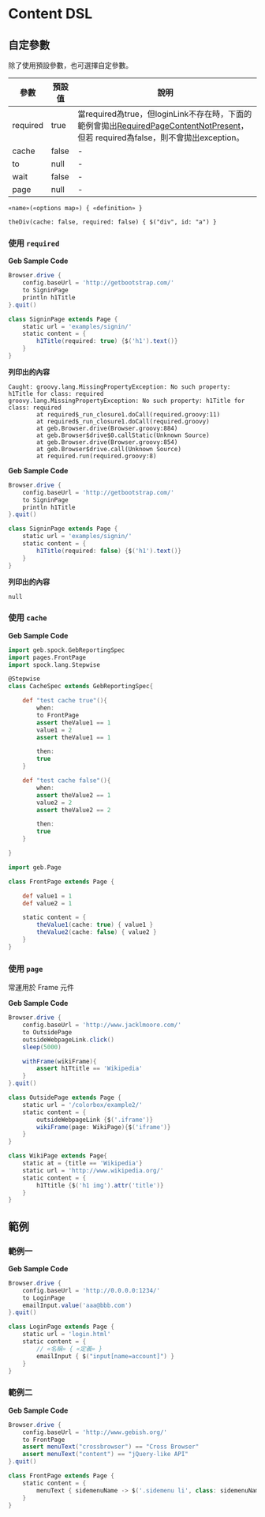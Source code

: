 # Content DSL

## 自定參數

除了使用預設參數，也可選擇自定參數。

| 參數 | 預設值 | 說明 |
| -- | -- | -- |
| required | true | 當required為true，但loginLink不存在時，下面的範例會拋出[RequiredPageContentNotPresent](http://www.gebish.org/manual/current/api/geb/error/RequiredPageContentNotPresent.html)，但若 required為false，則不會拋出exception。 |
| cache | false | - |
| to | null | - |
| wait | false | - |
| page | null | - |

`«name»(«options map») { «definition» }`

`theDiv(cache: false, required: false) { $("div", id: "a") }`


### 使用 `required`

**Geb Sample Code**

```groovy
Browser.drive {
    config.baseUrl = 'http://getbootstrap.com/'
    to SigninPage
    println h1Title
}.quit()

class SigninPage extends Page {
    static url = 'examples/signin/'
    static content = {
        h1Title(required: true) {$('h1').text()}
    }
}
```

**列印出的內容**

```
Caught: groovy.lang.MissingPropertyException: No such property: h1Title for class: required
groovy.lang.MissingPropertyException: No such property: h1Title for class: required
        at required$_run_closure1.doCall(required.groovy:11)
        at required$_run_closure1.doCall(required.groovy)
        at geb.Browser.drive(Browser.groovy:884)
        at geb.Browser$drive$0.callStatic(Unknown Source)
        at geb.Browser.drive(Browser.groovy:854)
        at geb.Browser$drive.call(Unknown Source)
        at required.run(required.groovy:8)
```

**Geb Sample Code**

```groovy
Browser.drive {
    config.baseUrl = 'http://getbootstrap.com/'
    to SigninPage
    println h1Title
}.quit()

class SigninPage extends Page {
    static url = 'examples/signin/'
    static content = {
        h1Title(required: false) {$('h1').text()}
    }
}
```

**列印出的內容**

```
null
```

### 使用 `cache`

**Geb Sample Code**

```groovy
import geb.spock.GebReportingSpec
import pages.FrontPage
import spock.lang.Stepwise

@Stepwise
class CacheSpec extends GebReportingSpec{

    def "test cache true"(){
        when:
        to FrontPage
        assert theValue1 == 1
        value1 = 2
        assert theValue1 == 1

        then:
        true
    }

    def "test cache false"(){
        when:
        assert theValue2 == 1
        value2 = 2
        assert theValue2 == 2

        then:
        true
    }

}

```

```groovy
import geb.Page

class FrontPage extends Page {

    def value1 = 1
    def value2 = 1

    static content = {
        theValue1(cache: true) { value1 }
        theValue2(cache: false) { value2 }
    }
}
```

### 使用 `page`

常運用於 Frame 元件

**Geb Sample Code**

```groovy
Browser.drive {
    config.baseUrl = 'http://www.jacklmoore.com/'
    to OutsidePage
    outsideWebpageLink.click()
    sleep(5000)

    withFrame(wikiFrame){
        assert h1Ttitle == 'Wikipedia'
    }
}.quit()

class OutsidePage extends Page {
    static url = '/colorbox/example2/'
    static content = {
        outsideWebpageLink {$('.iframe')}
        wikiFrame(page: WikiPage){$('iframe')}
    }
}

class WikiPage extends Page{
    static at = {title == 'Wikipedia'}
    static url = 'http://www.wikipedia.org/'
    static content = {
        h1Ttitle {$('h1 img').attr('title')}
    }
}
```

## 範例

### 範例一

**Geb Sample Code**

```groovy
Browser.drive {
    config.baseUrl = 'http://0.0.0.0:1234/'
    to LoginPage
    emailInput.value('aaa@bbb.com')
}.quit()

class LoginPage extends Page {
    static url = 'login.html'
    static content = {
        // «名稱» { «定義» }
        emailInput { $("input[name=account]") }
    }
}
```

### 範例二

**Geb Sample Code**

```groovy
Browser.drive {
    config.baseUrl = 'http://www.gebish.org/'
    to FrontPage
    assert menuText("crossbrowser") == "Cross Browser"
    assert menuText("content") == "jQuery-like API"
}.quit()

class FrontPage extends Page {
    static content = {
        menuText { sidemenuName -> $('.sidemenu li', class: sidemenuName).find('a').text() }
    }
}
```
